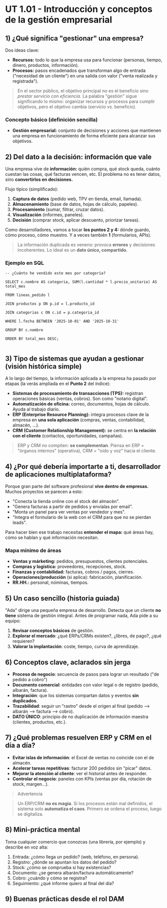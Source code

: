 # UT 1.01 - Introducción y conceptos de la gestión empresarial


## 1) ¿Qué significa "gestionar" una empresa?

Dos ideas clave:

- **Recursos:** todo lo que la empresa usa para funcionar (personas, tiempo, dinero, productos, información).
- **Procesos:** pasos encadenados que transforman algo de entrada ("necesidad de un cliente") en una salida con valor ("venta realizada y registrada").

> En el sector público, el objetivo principal no es el beneficio sino *prestar servicio con  eficiencia.* La palabra "gestión" sigue significando lo mismo: organizar recursos y procesos para cumplir objetivos, pero el objetivo cambia (servicio vs. beneficio).

### Concepto básico (definición sencilla)

- **Gestión empresarial:** conjunto de decisiones y acciones que mantienen una empresa en funcionamiento de forma eficiente para alcanzar sus objetivos.


## 2) Del dato a la decisión: información que vale

Una empresa vive de **información:** quién compra, qué stock queda, cuánto cuestan las cosas, qué facturas vencen, etc. El problema no es tener datos, sino **convertirlos en decisiones.**

Flujo típico (simplificado):

1. **Captura de datos** (pedido web, TPV en tienda, email, llamada).
2. **Almacenamiento** (base de datos, hojas de cálculo, papeles).
3. **Procesamiento** (sumar, filtrar, cruzar datos).
4. **Visualización** (informes, paneles).
5. **Decisión** (comprar stock, aplicar descuento, priorizar tareas).

Como desarrolladores, vamos a tocar **los puntos 2 y 4:** dónde guardo, cómo proceso, cómo muestro. Y a veces también **1** (formularios, APIs).

> La información duplicada es veneno: provoca **errores** y decisiones incoherentes. Lo ideal es un **dato único, compartido.**

### Ejemplo en SQL

```
-- ¿Cuánto he vendido este mes por categoría?
 
SELECT c.nombre AS categoria, SUM(l.cantidad * l.precio_unitario) AS total_mes
 
FROM lineas_pedido l
 
JOIN productos p ON p.id = l.producto_id
 
JOIN categorias c ON c.id = p.categoria_id
 
WHERE l.fecha BETWEEN '2025-10-01' AND '2025-10-31'
 
GROUP BY c.nombre
 
ORDER BY total_mes DESC;
 
```


## 3) Tipo de sistemas que ayudan a gestionar (visión histórica simple)

A lo largo del tiempo, la información aplicada a la empresa ha pasado por etapas (la verás ampliada en el **Punto 2** del índice):

- **Sistemas de procesamiento de transacciones (TPS):** registran operaciones básicas (ventas, cobros). Son como "notario digital".
- **Automatización de oficina:** correo, documentos, hojas de cálculo. Ayuda al trabajo diario.
- **ERP (Enterprise Resource Planning):** integra procesos clave de la empresa en **una sola aplicación** (compras, ventas, contabilidad, almacén, ...).
- **CRM (Customer Relationship Management):** se centra en **la relación con el cliente** (contactos, oportunidades, campañas).

> ERP y CRM no compiten: **se complementan**. Piensa en ERP = "órganos internos" (operativa), CRM = "oído y voz" hacia el cliente.


## 4) ¿Por qué debería importarte a ti, desarrollador de aplicaciones multiplataforma?

Porque gran parte del software profesional **vive dentro de empresas.** Muchos proyectos se parecen a esto:

- "Conecta la tienda online con el stock del almacén".
- "Genera facturas a partir de pedidos y envíalas por email".
- "Monta un panel para ver ventas por vendedor y mes".
- "Integra el formulario de la web con el CRM para que no se pierdan leads".

Para hacer bien ese trabajo necesitas **entender el mapa:** qué áreas hay, cómo se hablan y qué información necesitan.

### Mapa mínimo de áreas

- **Ventas y márketing:** pedidos, presupuestos, clientes potenciales.
- **Compras y logística:** proveedores, recepciones, stock.
- **Finanzas y contabilidad:** facturas, cobros / pagos, cierres.
- **Operaciones/producción** (si aplica): fabricación, planificación.
- **RR.HH.:** personal, nóminas, tiempos.


## 5) Un caso sencillo (historia guiada)

"Ada" dirige una pequeña empresa de desarrollo. Detecta que un cliente **no tiene** sistema de gestión integral. Antes de programar nada, Ada pide a su equipo:

1. **Revisar conceptos básicos** de gestión.
2. **Explorar el mercado**: ¿qué ERPs/CRMs existen?, ¿libres, de pago?, ¿qué requieren?
3. **Valorar la implantación**: coste, tiempo, curva de aprendizaje.

## 6) Conceptos clave, aclarados sin jerga

- **Proceso de negocio**: secuencia de pasos para lograr un resultado ("de pedido a cobro")
- **Documento comercial**: entidades con valor legal o de registro (pedido, albarán, factura).
- **Integración**: que los sistemas compartan datos y eventos **sin duplicados**.
- **Trazabilidad**: seguir un "rastro" desde el origen al final (pedido --> albarán --> factura --> cobro).
- **DATO ÚNICO**: principio de no duplicación de información maestra (clientes, productos, etc.).

## 7) ¿Qué problemas resuelven ERP y CRM en el día a día?

- **Evitar islas de información**: el Excel de ventas no coincide con el de almacén.
- **Acelerar tareas repetitivas**: facturar 200 pedidos sin "picar" datos.
- **Mejorar la atención al cliente**: ver el historial antes de responder.
- **Controlar el negocio**: paneles con KPIs (ventas por día, rotación de stock, margen...).

> Advertencia

> Un ERP/CRM **no es magia**. Si los procesos están mal definidos, el sistema solo **automatiza el caos**. Primero se ordena el proceso, luego se digitaliza.

## 8) Mini-práctica mental

Toma cualquier comercio que conozcas (una librería, por ejemplo) y describe en voz alta:

1. Entrada: ¿cómo llega un pedido? (web, teléfono, en persona).
2. Registro: ¿dónde se apuntan los datos del pedido?
3. Stock: ¿cómo se comprueba si hay existencias?
4. Documento: ¿se genera albarán/factura automáticamente?
5. Cobro: ¿cuándo y cómo se registra?
6. Seguimiento: ¿qué informe quiero al final del día?

## 9) Buenas prácticas desde el rol DAM

